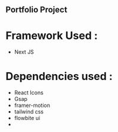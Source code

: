 ## Portfolio Project

# Framework Used :
- Next JS

# Dependencies used :
- React Icons
- Gsap
- framer-motion
- tailwind css
- flowbite ui
- 
